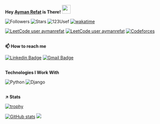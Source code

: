 **Hey [Ayman Refat](https://www.linkedin.com/in/aymanrefat/) is There! <img src="https://media.giphy.com/media/hvRJCLFzcasrR4ia7z/giphy.gif" width="28px" height="28px">**

![Followers](https://img.shields.io/github/followers/AymanRefat)
![Stars](https://img.shields.io/github/stars/AymanRefat?label=Profile%20Stars&logo=Profile%20stars&logoColor=g)
<span align="left"> <img src="https://komarev.com/ghpvc/?username=AymanRefat" alt="123Usef" /> </span>
[![wakatime](https://wakatime.com/badge/user/cff1714d-0aab-4e97-b4d8-75fdb91d718e.svg)](https://wakatime.com/@cff1714d-0aab-4e97-b4d8-75fdb91d718e)

[![LeetCode user aymanrefat](https://img.shields.io/badge/dynamic/json?style=flat-square&labelColor=black&color=%23ffa116&label=Ranking&query=ranking&url=https%3A%2F%2Fbadge.xyli.tech/%2Fapi%2Fusers%2Faymanrefat&logo=leetcode&logoColor=yellow)](https://leetcode.com/aymanrefat/)
[![LeetCode user aymanrefat](https://img.shields.io/badge/dynamic/json?style=flat-square&labelColor=black&color=%23ffa116&label=Solved&query=solvedOverTotal&url=https%3A%2F%2Fbadge.xyli.tech/%2Fapi%2Fusers%2Faymanrefat&logo=leetcode&logoColor=yellow)](https://leetcode.com/aymanrefat/)
[![Codeforces](https://badges.joonhyung.xyz/codeforces/aymanrefat.svg)](https://codeforces.com/profile/aymanrefat)
<br><br>

**📫 How to reach me**

[![Linkedin Badge](https://img.shields.io/badge/-aymanrefat-blue?style=flat-square&logo=Linkedin&logoColor=white)](https://www.linkedin.com/in/aymanrefat/)
[![Gmail Badge](https://img.shields.io/badge/-aymanrefatinbox-c14438?style=flat-square&logo=Gmail&logoColor=white&link=mailto:aymanrefatinbox@gmail.com)](mailto:aymanrefatinbox@gmail.com)
<br><br>

**Technologies I Work With**

![Python](https://img.shields.io/badge/python-3670A0?style=for-the-badge&logo=python&logoColor=ffdd54)
![Django](https://img.shields.io/badge/django-%23092E20.svg?style=for-the-badge&logo=django&logoColor=white)
<br><br>

**↗️ Stats**

[![trophy](https://github-profile-trophy.vercel.app/?username=AymanRefat&margin-w=8)](https://github.com/ryo-ma/github-profile-trophy)

[![GitHub stats](https://github-readme-stats.vercel.app/api?username=AymanRefat)](https://github.com/AymanRefat/github-readme-stats)
![](https://github-readme-stats.vercel.app/api/top-langs/?username=AymanRefat&theme=light&hide_border=false&include_all_commits=true&count_private=true&layout=compact)
